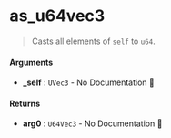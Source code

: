 # as\_u64vec3

>  Casts all elements of `self` to `u64`.

#### Arguments

- **\_self** : `UVec3` \- No Documentation 🚧

#### Returns

- **arg0** : `U64Vec3` \- No Documentation 🚧